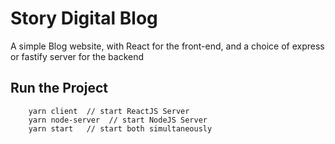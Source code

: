 # Story Digital Blog

A simple Blog website, with React for the front-end, and a choice of express or
fastify server for the backend

## Run the Project

```
    yarn client  // start ReactJS Server
    yarn node-server  // start NodeJS Server
    yarn start   // start both simultaneously
```
